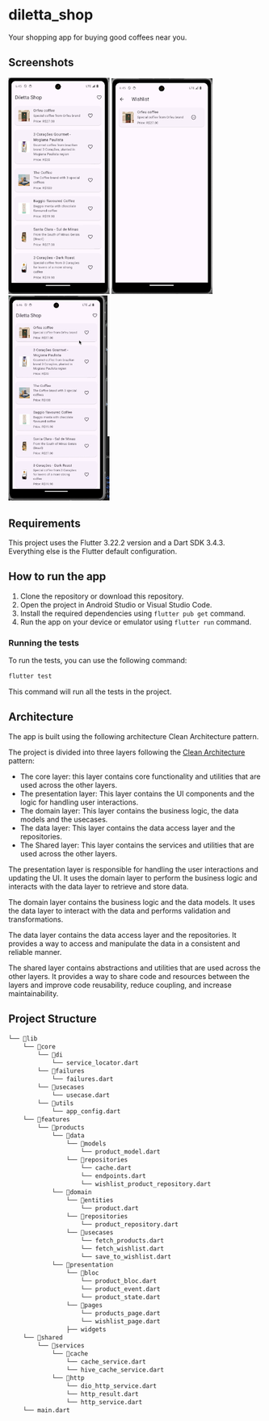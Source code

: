 # diletta_shop

Your shopping app for buying good coffees near you.

## Screenshots
<img src="readme.assets/screen1.png" width="200">  

<img src="readme.assets/screen2.png" width="200">  

<img src="readme.assets/app.gif" width="200">

## Requirements
This project uses the Flutter 3.22.2 version and a Dart SDK 3.4.3.  
Everything else is the Flutter default configuration.

## How to run the app

1. Clone the repository or download this repository.
2. Open the project in Android Studio or Visual Studio Code.
3. Install the required dependencies using `flutter pub get` command.
4. Run the app on your device or emulator using `flutter run` command.

### Running the tests

To run the tests, you can use the following command:

```bash
flutter test
```

This command will run all the tests in the project.

## Architecture

The app is built using the following architecture Clean Architecture pattern.

The project is divided into three layers following the [Clean Architecture](https://blog.cleancoder.com/uncle-bob/2012/08/13/the-clean-architecture.html) pattern:

- The core layer: this layer contains core functionality and utilities that are used across the other layers.
- The presentation layer: This layer contains the UI components and the logic for handling user interactions.
- The domain layer: This layer contains the business logic, the data models and the usecases.
- The data layer: This layer contains the data access layer and the repositories.
- The Shared layer: This layer contains the services and utilities that are used across the other layers.

The presentation layer is responsible for handling the user interactions and updating the UI. It uses the domain layer to perform the business logic and interacts with the data layer to retrieve and store data.

The domain layer contains the business logic and the data models. It uses the data layer to interact with the data and performs validation and transformations.

The data layer contains the data access layer and the repositories. It provides a way to access and manipulate the data in a consistent and reliable manner.

The shared layer contains abstractions and utilities that are used across the other layers. It provides a way to share code and resources between the layers and improve code reusability, reduce coupling, and increase maintainability.

## Project Structure

```
└── 📁lib
    └── 📁core
        └── 📁di
            └── service_locator.dart
        └── 📁failures
            └── failures.dart
        └── 📁usecases
            └── usecase.dart
        └── 📁utils
            └── app_config.dart
    └── 📁features
        └── 📁products
            └── 📁data
                └── 📁models
                    └── product_model.dart
                └── 📁repositories
                    └── cache.dart
                    └── endpoints.dart
                    └── wishlist_product_repository.dart
            └── 📁domain
                └── 📁entities
                    └── product.dart
                └── 📁repositories
                    └── product_repository.dart
                └── 📁usecases
                    └── fetch_products.dart
                    └── fetch_wishlist.dart
                    └── save_to_wishlist.dart
            └── 📁presentation
                └── 📁bloc
                    └── product_bloc.dart
                    └── product_event.dart
                    └── product_state.dart
                └── 📁pages
                    └── products_page.dart
                    └── wishlist_page.dart
                ├── widgets
    └── 📁shared
        └── 📁services
            └── 📁cache
                └── cache_service.dart
                └── hive_cache_service.dart
            └── 📁http
                └── dio_http_service.dart
                └── http_result.dart
                └── http_service.dart
    └── main.dart
```